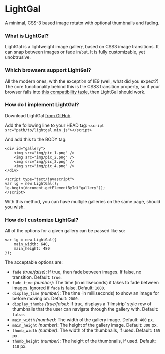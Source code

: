 LightGal
========

A minimal, CSS-3 based image rotator with optional thumbnails and fading.

### What is LightGal?
LightGal is a lightweight image gallery, based on CSS3 image transitions. It can snap between images or fade in/out. It is fully customizable, yet unobtrusive.

### Which browsers support LightGal?
All the modern ones, with the exception of IE9 (well, what did you expect?)
The core functionality behind this is the CSS3 transition property, so if your browser falls into [this compatibility table](https://developer.mozilla.org/en-US/docs/CSS/Using_CSS_transitions#Browser_compatibility), then LightGal should work.

### How do I implement LightGal?

Download LightGal [from GitHub](https://github.com/calmcl1/LightGal).

Add the following line to your HEAD tag:
`<script src="path/to/lightgal.min.js"></script>`

And add this to the BODY tag:
```
<div id="gallery">
    <img src="img/pic_1.png" />
    <img src="img/pic_2.png" />
    <img src="img/pic_3.png" />
    <img src="img/pic_4.png" />
</div>

<script type="text/javascript">
var lg = new LightGal();
lg.begin(document.getElementById("gallery"));
</script>
```

With this method, you can have multiple galleries on the same page, should you wish.

### How do I customize LightGal?
All of the options for a given gallery can be passed like so:
```
var lg = new LightGal({
    main_width: 640,
    main_height: 480
});
```

The acceptable options are:
* `fade` *(true/false)*: If true, then fade between images. If false, no transition. Default: `true`.
* `fade_time` *(number)*: The time (in milliseconds) it takes to fade between images. Ignored if `fade` is false. Default: `1000`.
* `display_time` *(number)*: The time (in milliseconds) to show an image for before moving on. Default: `2000`.
* `display_thumbs` *(true/false)*: If true, displays a 'filmstrip' style row of thumbnails that the user can navigate through the gallery with. Default: `false`.
* `main_width` *(number)*: The width of the gallery image. Default: `400` px.
* `main_height` *(number)*: The height of the gallery image. Default: `300` px.
* `thumb_width` *(number)*: The width of the thumbnails, if used. Default: `165` px.
* `thumb_height` *(number)*: The height of the thumbnails, if used. Default: `110` px.